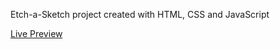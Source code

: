 Etch-a-Sketch project created with HTML, CSS and JavaScript

[Live Preview](https://xstanthecoder.github.io/etch-a-sketch/)
